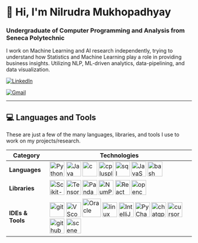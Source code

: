 # 👋 Hi, I'm Nilrudra Mukhopadhyay
### Undergraduate of Computer Programming and Analysis from Seneca Polytechnic

I work on Machine Learning and AI research independently, trying to understand how Statistics and Machine Learning play a role in providing business insights. Utilizing NLP, ML-driven analytics, data-pipelining, and data visualization.

<div align="left">
        <p align="left">
                <a href="https://www.linkedin.com/in/nmukhopadhyay/" target="_blank">
                        <img src="https://img.shields.io/badge/LinkedIn-0077B5?style=for-the-badge&logo=linkedin&logoColor=white" alt="LinkedIn"/>
                </a>
        </p>
        <p align="left">
                <a href="mailto:nilrudram@gmail.com" target="_blank">
                        <img src="https://img.shields.io/badge/Gmail-D14836?style=for-the-badge&logo=gmail&logoColor=white" alt="Gmail"/>
                </a>
        </p>
</div>

---

## 💻 Languages and Tools

These are just a few of the many languages, libraries, and tools I use to work on my projects/research.

| Category        | Technologies                                        |
|-----------------|-----------------------------------------------------|
| **Languages**   | <img src="https://cdn.jsdelivr.net/gh/devicons/devicon@latest/icons/python/python-original.svg" alt="Python" width="40" height="40"/> <img src="https://cdn.jsdelivr.net/gh/devicons/devicon@latest/icons/java/java-plain.svg" alt="Java" width="40" height="40"/> <img src="https://cdn.jsdelivr.net/gh/devicons/devicon@latest/icons/c/c-original.svg" alt="c" width="40" height="40"/> <img src="https://cdn.jsdelivr.net/gh/devicons/devicon@latest/icons/cplusplus/cplusplus-original.svg" alt="cplusplus" width="40" height="40"/> <img src="https://img.icons8.com/arcade/64/sql.png" alt="sql" width="40" height="40"/> <img src="https://cdn.jsdelivr.net/gh/devicons/devicon@latest/icons/javascript/javascript-original.svg" alt="JavaScript" width="40" height="40"/> <img src="https://img.icons8.com/color/48/bash.png" alt="bash" width="40" height="40"/> |
| **Libraries**   | <img src="https://cdn.jsdelivr.net/gh/devicons/devicon@latest/icons/scikitlearn/scikitlearn-original.svg" alt="Scikit-Learn" width="40" height="40"/> <img src="https://cdn.jsdelivr.net/gh/devicons/devicon@latest/icons/tensorflow/tensorflow-original.svg" alt="TensorFlow" width="40" height="40"/> <img src="https://cdn.jsdelivr.net/gh/devicons/devicon@latest/icons/pandas/pandas-original.svg" alt="Pandas" width="40" height="40"/> <img src="https://cdn.jsdelivr.net/gh/devicons/devicon@latest/icons/numpy/numpy-original.svg" alt="NumPy" width="40" height="40"/> <img src="https://cdn.jsdelivr.net/gh/devicons/devicon@latest/icons/react/react-original.svg" alt="React" width="40" height="40"/> <img src="https://img.icons8.com/color/48/opencv.png" alt="opencv" width="40" height="40"/> |
| **IDEs & Tools**| <img src="https://cdn.jsdelivr.net/gh/devicons/devicon@latest/icons/git/git-original.svg" alt="git" width="40" height="40"/> <img src="https://cdn.jsdelivr.net/gh/devicons/devicon@latest/icons/vscode/vscode-original.svg" alt="VScode logo" width="40" height="40"/> <img src="https://cdn.jsdelivr.net/gh/devicons/devicon@latest/icons/oracle/oracle-original.svg" alt="Oracle" width="50" height="50"/> <img src="https://cdn.jsdelivr.net/gh/devicons/devicon@latest/icons/linux/linux-original.svg" alt="linux" width="40" height="40"/> <img src="https://cdn.jsdelivr.net/gh/devicons/devicon@latest/icons/intellij/intellij-original.svg" alt="IntelliJ" width="40" height="40"/> <img src="https://cdn.jsdelivr.net/gh/devicons/devicon@latest/icons/pycharm/pycharm-original.svg" alt="PyCharm" width="40" height="40"/> <img src="https://img.icons8.com/fluency/48/chatgpt--v2.png" alt="chatgpt--v2" width="40" height="40"/> <img src="https://img.icons8.com/color/48/cursor-ai.png" alt="cursor-ai" width="40" height="40"/> <img src="https://img.icons8.com/fluency/48/github-copilot.png" alt="github-copilot" width="40" height="40"/> <img src="https://img.icons8.com/nolan/64/scene-builder.png" alt="scene-builder" width="40" height="40"/> |

<!---
Nilrudra1999/Nilrudra1999 is a ✨ special ✨ repository because its `README.md` (this file) appears on GitHub profile.
--->
